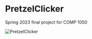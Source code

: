 # PretzelClicker
Spring 2023 final project for COMP 1050

![PretzelClicker](https://github.com/mayqatwit/PretzelClicker/assets/78805341/309a5819-d18b-4c5a-98af-fba0f30c6707)

